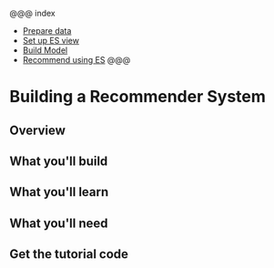
@@@ index

* [Prepare data](prepare-data.md)
* [Set up ES view](setup-es-view.md)
* [Build Model](train-recommender-model.md)
* [Recommend using ES](recommend-query.md)
@@@

# Building a Recommender System

## Overview


## What you'll build

## What you'll learn

## What you'll need


## Get the tutorial code